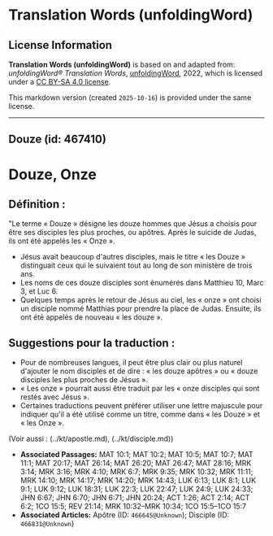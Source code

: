 # Translation Words (unfoldingWord)

## License Information

**Translation Words (unfoldingWord)** is based on and adapted from: _unfoldingWord® Translation Words_, [unfoldingWord](https://unfoldingword.org/utw), 2022, which is licensed under a [CC BY-SA 4.0 license](https://creativecommons.org/licenses/by-sa/4.0/legalcode.en).

This markdown version (created `2025-10-16`) is provided under the same license.



--------------------------------

## Douze (id: 467410)

Douze, Onze
===========

Définition :
------------

"Le terme « Douze » désigne les douze hommes que Jésus a choisis pour être ses disciples les plus proches, ou apôtres. Après le suicide de Judas, ils ont été appelés les « Onze ».

* Jésus avait beaucoup d'autres disciples, mais le titre « les Douze » distinguait ceux qui le suivaient tout au long de son ministère de trois ans.
* Les noms de ces douze disciples sont énumérés dans Matthieu 10, Marc 3, et Luc 6\.
* Quelques temps après le retour de Jésus au ciel, les « onze » ont choisi un disciple nommé Matthias pour prendre la place de Judas. Ensuite, ils ont été appelés de nouveau « les douze ».

Suggestions pour la traduction :
--------------------------------

* Pour de nombreuses langues, il peut être plus clair ou plus naturel d'ajouter le nom disciples et de dire : « les douze apôtres » ou « douze disciples les plus proches de Jésus ».
* « Les onze » pourrait aussi être traduit par les « onze disciples qui sont restés avec Jésus ».
* Certaines traductions peuvent préférer utiliser une lettre majuscule pour indiquer qu'il a été utilisé comme un titre, comme dans « les Douze » et « les Onze ».

(Voir aussi : (../kt/apostle.md), (../kt/disciple.md))

* **Associated Passages:** MAT 10:1; MAT 10:2; MAT 10:5; MAT 10:7; MAT 11:1; MAT 20:17; MAT 26:14; MAT 26:20; MAT 26:47; MAT 28:16; MRK 3:14; MRK 3:16; MRK 4:10; MRK 6:7; MRK 9:35; MRK 10:32; MRK 11:11; MRK 14:10; MRK 14:17; MRK 14:20; MRK 14:43; LUK 6:13; LUK 8:1; LUK 9:1; LUK 9:12; LUK 18:31; LUK 22:3; LUK 22:47; LUK 24:9; LUK 24:33; JHN 6:67; JHN 6:70; JHN 6:71; JHN 20:24; ACT 1:26; ACT 2:14; ACT 6:2; 1CO 15:5; REV 21:14; MRK 10:32–MRK 10:34; 1CO 15:5–1CO 15:7
* **Associated Articles:** Apôtre (ID: `466645@Unknown`); Disciple (ID: `466831@Unknown`)

